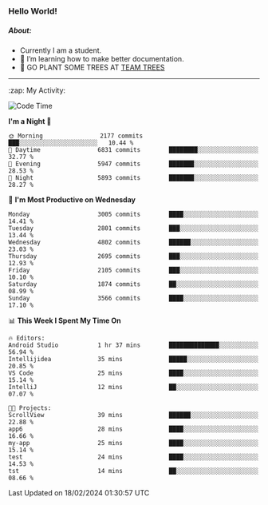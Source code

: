 ### Hello World!

##### About:
- Currently I am a student.
- 🌱 I’m learning how to make better documentation.
- 🌱 GO PLANT SOME TREES AT [TEAM TREES](https://teamtrees.org/)

---
  <summary>:zap: My Activity:</summary>
  
<!--START_SECTION:waka-->
![Code Time](http://img.shields.io/badge/Code%20Time-1%2C283%20hrs-blue)

**I'm a Night 🦉** 

```text
🌞 Morning                2177 commits        ███░░░░░░░░░░░░░░░░░░░░░░   10.44 % 
🌆 Daytime                6831 commits        ████████░░░░░░░░░░░░░░░░░   32.77 % 
🌃 Evening                5947 commits        ███████░░░░░░░░░░░░░░░░░░   28.53 % 
🌙 Night                  5893 commits        ███████░░░░░░░░░░░░░░░░░░   28.27 % 
```
📅 **I'm Most Productive on Wednesday** 

```text
Monday                   3005 commits        ████░░░░░░░░░░░░░░░░░░░░░   14.41 % 
Tuesday                  2801 commits        ███░░░░░░░░░░░░░░░░░░░░░░   13.44 % 
Wednesday                4802 commits        ██████░░░░░░░░░░░░░░░░░░░   23.03 % 
Thursday                 2695 commits        ███░░░░░░░░░░░░░░░░░░░░░░   12.93 % 
Friday                   2105 commits        ███░░░░░░░░░░░░░░░░░░░░░░   10.10 % 
Saturday                 1874 commits        ██░░░░░░░░░░░░░░░░░░░░░░░   08.99 % 
Sunday                   3566 commits        ████░░░░░░░░░░░░░░░░░░░░░   17.10 % 
```


📊 **This Week I Spent My Time On** 

```text
🔥 Editors: 
Android Studio           1 hr 37 mins        ██████████████░░░░░░░░░░░   56.94 % 
Intellijidea             35 mins             █████░░░░░░░░░░░░░░░░░░░░   20.85 % 
VS Code                  25 mins             ████░░░░░░░░░░░░░░░░░░░░░   15.14 % 
IntelliJ                 12 mins             ██░░░░░░░░░░░░░░░░░░░░░░░   07.07 % 

🐱‍💻 Projects: 
ScrollView               39 mins             ██████░░░░░░░░░░░░░░░░░░░   22.88 % 
app6                     28 mins             ████░░░░░░░░░░░░░░░░░░░░░   16.66 % 
my-app                   25 mins             ████░░░░░░░░░░░░░░░░░░░░░   15.14 % 
test                     24 mins             ████░░░░░░░░░░░░░░░░░░░░░   14.53 % 
tst                      14 mins             ██░░░░░░░░░░░░░░░░░░░░░░░   08.66 % 
```


 Last Updated on 18/02/2024 01:30:57 UTC
<!--END_SECTION:waka-->
